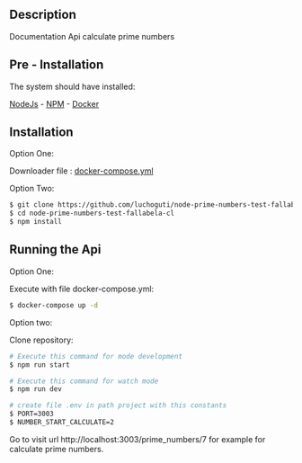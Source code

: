## Description

Documentation Api calculate prime numbers

## Pre - Installation

The system should have installed:

[NodeJs](https://nodejs.org/es/) -
[NPM](https://www.npmjs.com/) -
[Docker](https://www.docker.com/) 

## Installation

Option One:

Downloader file : [docker-compose.yml](https://github.com/luchoguti/node-prime-numbers-test-fallabela-cl/blob/master/docker-compose.yml)


Option Two:

```bash
$ git clone https://github.com/luchoguti/node-prime-numbers-test-fallabela-cl.git
$ cd node-prime-numbers-test-fallabela-cl
$ npm install
```

## Running the Api

Option One:

Execute with file docker-compose.yml:
```bash
$ docker-compose up -d
```

Option two:

Clone repository:

```bash
# Execute this command for mode development
$ npm run start

# Execute this command for watch mode
$ npm run dev

# create file .env in path project with this constants
$ PORT=3003
$ NUMBER_START_CALCULATE=2
```
Go to visit url http://localhost:3003/prime_numbers/7 for example for calculate prime numbers.
